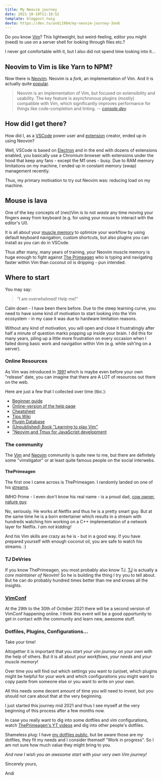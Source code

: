 ```yaml
---
title: My Neovim journey
date: 2021-10-10T11:18:52
template: blogpost.twig
devto: https://dev.to/andi1984/my-neovim-journey-3on6
---
```


Do you know [Vim](https://www.vim.org/)? This lightweight, but
weird-feeling, editor you might (need) to use on a server shell
for looking through files etc.?

I never got comfortable with it, but I also did not spend time
looking into it...

## Neovim to Vim is like Yarn to NPM?

Now there is [Neovim](https://neovim.io/). Neovim is a _fork_,
an implementation of Vim. And it is actually quite
[popular](https://twitter.com/github_tracker/status/1446845600826372100).

> Neovim is an implementation of Vim, but focused on
> extensibility and usability. The key feature is asynchronous
> plugins (mostly) compatible with Vim, which significantly
> improves performance for things like code-completion and
> linting.
> -- <cite>[console.dev](https://console.dev/articles/neovim-best-code-editor-ide-for-developers/)</cite>

## How did I get there?

How did I, as a [VSCode](https://code.visualstudio.com/) power user and
[extension](https://marketplace.visualstudio.com/items?itemName=andi1984.tinypng)
creator, ended up in using Neovim?

Well, VSCode is based on [Electron](https://www.electronjs.org/) and in the end
with dozens of extensions enabled, you basically use a Chromium browser with
extensions under the hood that keep any fans - except the M1 ones -
busy. Due to RAM memory limitations on my machine, I ended up in constant
memory (swap) management recently.

Thus, my primary motivation to try out Neovim was: reducing load on my
machine.

## Mouse is lava

One of the key concepts of (neo)Vim is to not _waste_ any time moving your
fingers away from keyboard (e.g. for using your mouse to interact with the
editor's UI).

It is all about your [muscle
memory](https://en.wikipedia.org/wiki/Muscle_memory) to optimize your workflow
by using default keyboard navigation, custom shortcuts, but also plugins you
can install as you can do in VSCode. 

Thus after many, many years of training, your Neovim muscle memory is huge enough to 
fight against [The Primeagen](https://www.youtube.com/watch?v=H3o4l4GVLW0) who
is typing and navigating faster within Vim than coconut oil is dripping - pun intended.

## Where to start

You may say:

> "I am overwhelmed! Help me!"

Calm down - I have been there before. Due to the steep learning curve, you need
to have some kind of motivation to start looking into the Vim ecosystem - in
my case it was due to hardware limitation reasons.

Without any kind of motivation, you will open and close it frustratingly after
half a minute of question marks popping up inside your brain. I did this for
many years, piling up a little more frustration on every occasion when I failed
doing basic work and navigation within Vim (e.g. while ssh'ing on a server).

### Online Resources

As Vim was introduced in [_1991_](https://de.wikipedia.org/wiki/Vim) which is
maybe even before your own "release" date, you can imagine that there are A LOT
of resources out there on the web.

Here are just a few that I collected over time (tbc.):

- [Beginner guide](https://thevaluale.dev/vim-beginner/)
- [Online-version of the help page](https://vimhelp.org/)
- [Cheatsheet](https://devhints.io/vim)
- [Tips Wiki](https://vim.fandom.com/wiki/Vim_Tips_Wiki)
- [Plugin Database](https://vimawesome.com/)
- [(Unpublished) Book "Learning to play Vim"](https://themouseless.dev/vim/)
- ["Neovim and Tmux for JavaScript development](https://elijahmanor.com/blog/neovim-tmux)

### The community

The [Vim](https://www.vim.org/community.php) and
[Neovim](https://neovim.io/community/) community is quite new to me, but there
are definitely some "vimstigator" or at least quite famous people on the social
interwebs.

#### ThePrimeagen

The first one I came across is ThePrimeagen. I randomly landed on one of his
[streams](https://www.twitch.tv/theprimeagen).

IMHO Prime - I even don't know his real name - is a proud dad, [cow
owner](https://twitter.com/ThePrimeagen/status/1446177392536477703), [nature
guy](https://twitter.com/ThePrimeagen/status/1445163951201955847). 

No, seriously. He works at Netflix and thus he is a pretty smart guy. But at
the same time he is a born entertainer which results in a stream with hundreds
watching him working on a C++ implementation of a network layer for Netflix. _I
am not kidding!_

And his Vim skills are crazy as he is - but in a good way. If you have prepared
yourself with enough coconut oil, you are safe to watch his streams. :)

### TJ DeVries

If you know ThePrimeagen, you most probably also know TJ.
[TJ](https://github.com/tjdevries) is actually a
_core maintainer of Neovim_! So he is building the thing I try you to tell
about. But he can do probably hundred times better than me and knows all the
insights.

### [VimConf](https://www.vimconf.live/)

At the 29th to the 30th of October 2021 there will be a second version of
VimConf happening online. I think this event will be a good opportunity to get
in contact with the community and learn new, awesome stuff.

### Dotfiles, Plugins, Configurations...

Take your time!

Altogether it is important that you _start your vim journey on your own_ with
the help of others. But it is all about _your workflows_, _your needs_ and
_your muscle memory_!

Over time you will find out which settings you want to (un)set, which plugins
might be helpful for your work and which configurations you might want to copy
paste from someone else or you want to write on your own.

All this needs some decent amount of time you will need to invest, but you
should not care about that at the very beginning.

I just started this journey mid 2021 and thus I see myself at the very
beginning of this process after a few months now. 

In case you really want to dig into some dotfiles and vim configurations, watch
[ThePrimeagen's YT videos](https://www.youtube.com/watch?v=DogKdiRx7ls) and dig
into other people's dotfiles.

Shameless plug: I have [my dotfiles
public](https://github.com/andi1984/dotfiles/tree/master/vim/lua), but be aware
those are _my_ dotfiles, they fit my needs and I consider themself "Work in
progress". So I am not sure how much value they might bring to you.

_And now I wish you an awesome start with your very own Vim journey!_

Sincerely yours,

Andi

